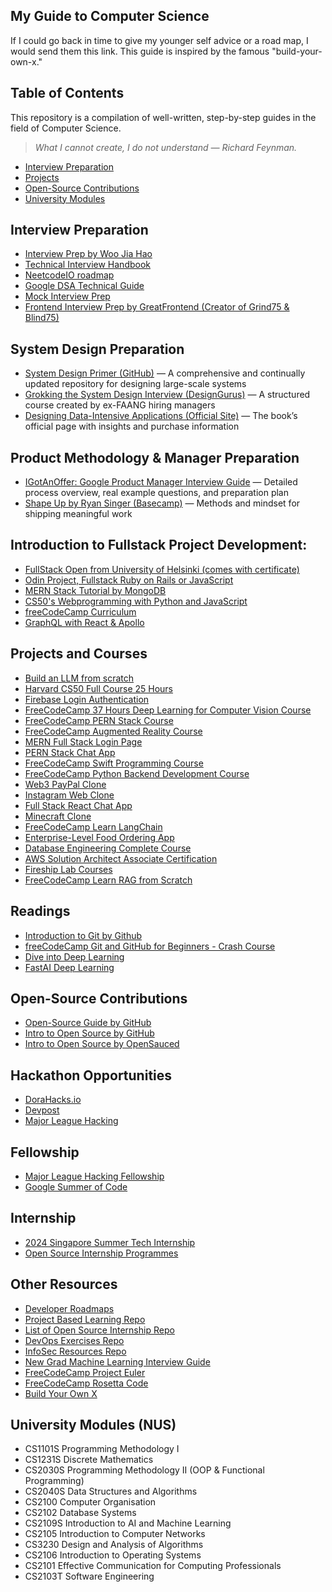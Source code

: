 ## My Guide to Computer Science

If I could go back in time to give my younger self advice or a road map, I would send them this link. This guide is inspired by the famous "build-your-own-x."

## Table of Contents
This repository is a compilation of well-written, step-by-step guides in the field of Computer Science.

> *What I cannot create, I do not understand — Richard Feynman.*

- [Interview Preparation](#interview-preparation)
- [Projects](#projects)
- [Open-Source Contributions](#open-source-contributions)
- [University Modules](#university-modules)


## Interview Preparation
- [Interview Prep by Woo Jia Hao](https://interviews.woojiahao.com/)
- [Technical Interview Handbook](https://www.techinterviewhandbook.org/)
- [NeetcodeIO roadmap](https://neetcode.io/roadmap)
- [Google DSA Technical Guide](https://techdevguide.withgoogle.com/paths/data-structures-and-algorithms/)
- [Mock Interview Prep](https://www.hellointerview.com)
- [Frontend Interview Prep by GreatFrontend (Creator of Grind75 & Blind75)](https://www.greatfrontend.com/interviews/get-started)

## System Design Preparation
- [System Design Primer (GitHub)](https://github.com/donnemartin/system-design-primer) — A comprehensive and continually updated repository for designing large-scale systems
- [Grokking the System Design Interview (DesignGurus)](https://www.designgurus.io/course/grokking-the-system-design-interview) — A structured course created by ex-FAANG hiring managers
- [Designing Data-Intensive Applications (Official Site)](https://dataintensive.net/) — The book’s official page with insights and purchase information

## Product Methodology & Manager Preparation
- [IGotAnOffer: Google Product Manager Interview Guide](https://igotanoffer.com/blogs/product-manager/google-product-manager-interview) — Detailed process overview, real example questions, and preparation plan
- [Shape Up by Ryan Singer (Basecamp)](https://basecamp.com/shapeup) — Methods and mindset for shipping meaningful work




## Introduction to Fullstack Project Development:
- [FullStack Open from University of Helsinki (comes with certificate)](https://fullstackopen.com/en/about/)
- [Odin Project, Fullstack Ruby on Rails or JavaScript](https://www.theodinproject.com/paths)
- [MERN Stack Tutorial by MongoDB](https://www.mongodb.com/resources/languages/mern-stack-tutorial)
- [CS50's Webprogramming with Python and JavaScript](https://cs50.harvard.edu/web/2020/)
- [freeCodeCamp Curriculum](https://www.freecodecamp.org/learn/)
- [GraphQL with React & Apollo](https://www.youtube.com/playlist?list=PLillGF-RfqbZrjw48EXLdM4dsOhURCLZx)

## Projects and Courses
- [Build an LLM from scratch](https://github.com/rasbt/LLMs-from-scratch)
- [Harvard CS50 Full Course 25 Hours](https://www.youtube.com/watch?v=8mAITcNt710&t=32s)
- [Firebase Login Authentication](https://www.youtube.com/watch?v=b1ULt_No3IY)
- [FreeCodeCamp 37 Hours Deep Learning for Computer Vision Course](https://www.youtube.com/watch?v=IA3WxTTPXqQ&list=WL&index=1&t=60s&pp=gAQBiAQB)
- [FreeCodeCamp PERN Stack Course](https://www.youtube.com/watch?v=ldYcgPKEZC8&list=WL&index=3&pp=gAQBiAQB)
- [FreeCodeCamp Augmented Reality Course](https://www.youtube.com/watch?v=WzfDo2Wpxks&list=WL&index=4&pp=gAQBiAQB)
- [MERN Full Stack Login Page](https://www.youtube.com/watch?v=XPC81RWOItI)
- [PERN Stack Chat App](https://www.youtube.com/watch?v=vL24eiwAG_g)
- [FreeCodeCamp Swift Programming Course](https://youtu.be/8Xg7E9shq0U?si=japt6qaWhMCluyVh)
- [FreeCodeCamp Python Backend Development Course](https://youtu.be/ftKiHCDVwfA?si=4urqsoGHc7RdyFag)
- [Web3 PayPal Clone](https://youtu.be/ftKiHCDVwfA?si=4urqsoGHc7RdyFag)
- [Instagram Web Clone](https://youtu.be/1hPgQWbWmEk?si=WLlvFTVzsUi962Z9)
- [Full Stack React Chat App](https://youtu.be/i8YFPPx_BYw?si=YTXH72wza-srXXlC)
- [Minecraft Clone](https://youtu.be/qpOZup_3P_A?si=D2eka00uNBowaDVW)
- [FreeCodeCamp Learn LangChain](https://youtu.be/HSZ_uaif57o?si=_bVV561sePpWgMQn)
- [Enterprise-Level Food Ordering App](https://www.youtube.com/watch?v=ardeKHEN1j4&list=WL&index=119&t=6s)
- [Database Engineering Complete Course](https://www.youtube.com/watch?v=iwRneX7GIGI&list=WL&index=129)
- [AWS Solution Architect Associate Certification](https://www.youtube.com/watch?v=c3Cn4xYfxJY&list=WL&index=133)
- [Fireship Lab Courses](https://fireship.io/lessons)
- [FreeCodeCamp Learn RAG from Scratch](https://www.youtube.com/watch?v=sVcwVQRHIc8)

## Readings
- [Introduction to Git by Github](https://docs.github.com/en/get-started/using-git/about-git)
- [freeCodeCamp Git and GitHub for Beginners - Crash Course](https://www.youtube.com/watch?v=RGOj5yH7evk)
- [Dive into Deep Learning](https://d2l.ai/chapter_preface/index.html)
- [FastAI Deep Learning](https://course.fast.ai/)

## Open-Source Contributions
- [Open-Source Guide by GitHub](https://opensource.guide/)
- [Intro to Open Source by GitHub](https://education.github.com/experiences/intro_to_open_source)
- [Intro to Open Source by OpenSauced](https://intro.opensauced.pizza/#/intro-to-oss/)

## Hackathon Opportunities
- [DoraHacks.io](https://dorahacks.io/hackathon)
- [Devpost](https://devpost.com/hackathons)
- [Major League Hacking](https://mlh.io/seasons/2024/events)

## Fellowship
- [Major League Hacking Fellowship](https://fellowship.mlh.io/?_gl=1*1e179ky*_ga*NDA2MTA5MTU5LjE3MTU4MDA1MzQ.*_ga_E5KT6TC4TK*MTcxNzgwMDQ5MS4xNi4wLjE3MTc4MDA0OTEuMC4wLjA.)
- [Google Summer of Code](https://summerofcode.withgoogle.com/)

## Internship
- [2024 Singapore Summer Tech Internship](https://github.com/kxrt/Singapore-Summer2024-TechInternships)
- [Open Source Internship Programmes](https://github.com/deepanshu1422/List-Of-Open-Source-Internships-Programs)

## Other Resources
- [Developer Roadmaps](https://roadmap.sh/)
- [Project Based Learning Repo](https://github.com/practical-tutorials/project-based-learning)
- [List of Open Source Internship Repo](https://github.com/deepanshu1422/List-Of-Open-Source-Internships-Programs)
- [DevOps Exercises Repo](https://github.com/bregman-arie/devops-exercises)
- [InfoSec Resources Repo](https://github.com/stong/infosec-resources)
- [New Grad Machine Learning Interview Guide](https://docs.google.com/document/u/0/d/1Zjyc4v1fYPI4t-0M31P1tJr0zW55VkFKu7YWJoBhDOs/mobilebasic#heading=h.jjmmcaur5em)
- [FreeCodeCamp Project Euler](https://www.freecodecamp.org/learn/project-euler/)
- [FreeCodeCamp Rosetta Code](https://www.freecodecamp.org/learn/rosetta-code/)
- [Build Your Own X](https://build-your-own-x.vercel.app/)

## University Modules (NUS)
- CS1101S Programming Methodology I
- CS1231S Discrete Mathematics
- CS2030S Programming Methodology II (OOP & Functional Programming)
- CS2040S Data Structures and Algorithms
- CS2100 Computer Organisation
- CS2102 Database Systems
- CS2109S Introduction to AI and Machine Learning
- CS2105 Introduction to Computer Networks
- CS3230 Design and Analysis of Algorithms
- CS2106 Introduction to Operating Systems
- CS2101 Effective Communication for Computing Professionals
- CS2103T Software Engineering


  

